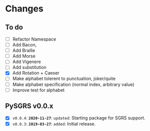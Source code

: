 # Changes

## To do

 - [ ] Refactor Namespace
 - [ ] Add Bacon,
 - [ ] Add Braille
 - [ ] Add Morse
 - [ ] Add Vigenere
 - [ ] Add substitution
 - [x] Add Rotation + Caeser
 - [ ] Make alphabet tolerent to punctuation, joker/quite
 - [ ] Make alphabet specification (normal index, arbitrary value) 
 - [ ] Improve test for alphabet

## PySGRS v0.0.x

- [x] `v0.0.4`: **`2020-11-27`**: `updated`: Starting package for SGRS support.
- [x] `v0.0.3`: **`2019-03-27`**: `added`: Initial release.
